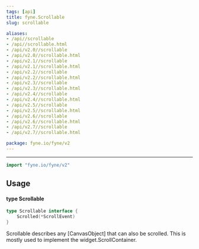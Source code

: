 ```yaml
---
tags: [api]
title: fyne.Scrollable
slug: scrollable

aliases:
- /api//scrollable
- /api//scrollable.html
- /api/v2.0//scrollable
- /api/v2.0//scrollable.html
- /api/v2.1//scrollable
- /api/v2.1//scrollable.html
- /api/v2.2//scrollable
- /api/v2.2//scrollable.html
- /api/v2.3//scrollable
- /api/v2.3//scrollable.html
- /api/v2.4//scrollable
- /api/v2.4//scrollable.html
- /api/v2.5//scrollable
- /api/v2.5//scrollable.html
- /api/v2.6//scrollable
- /api/v2.6//scrollable.html
- /api/v2.7//scrollable
- /api/v2.7//scrollable.html

package: fyne.io/fyne/v2
---
```



---
```go
import "fyne.io/fyne/v2"
```

## Usage

#### type Scrollable

```go
type Scrollable interface {
	Scrolled(*ScrollEvent)
}
```

Scrollable describes any [CanvasObject] that can also be scrolled. This is mostly used to implement the widget.ScrollContainer.
